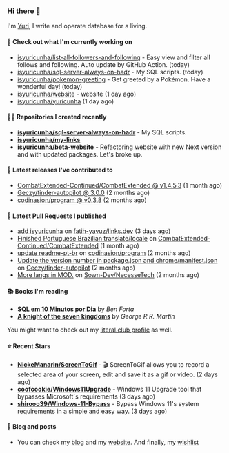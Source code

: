 ### Hi there 👋

I'm [Yuri](https://yuricunha.xyz), I write and operate database for a living.

#### 👷 Check out what I'm currently working on

- [isyuricunha/list-all-followers-and-following](https://github.com/isyuricunha/list-all-followers-and-following) - Easy view and filter all follows and following. Auto update by GitHub Action. (today)
- [isyuricunha/sql-server-always-on-hadr](https://github.com/isyuricunha/sql-server-always-on-hadr) - My SQL scripts. (today)
- [isyuricunha/pokemon-greeting](https://github.com/isyuricunha/pokemon-greeting) - Get greeted by a Pokémon. Have a wonderful day! (today)
- [isyuricunha/website](https://github.com/isyuricunha/website) - website (1 day ago)
- [isyuricunha/yuricunha](https://github.com/isyuricunha/yuricunha) (1 day ago)

#### 👨‍💻 Repositories I created recently
- **[isyuricunha/sql-server-always-on-hadr](https://github.com/isyuricunha/sql-server-always-on-hadr)** - My SQL scripts.
- **[isyuricunha/my-links](https://github.com/isyuricunha/my-links)**
- **[isyuricunha/beta-website](https://github.com/isyuricunha/beta-website)** - Refactoring website with new Next version and with updated packages. Let's broke up.

#### 🚀 Latest releases I've contributed to


- [CombatExtended-Continued/CombatExtended @ v1.4.5.3](https://github.com/CombatExtended-Continued/CombatExtended/releases/tag/v1.4.5.3) (1 month ago)
- [Geczy/tinder-autopilot @ 3.0.0](https://github.com/Geczy/tinder-autopilot/releases/tag/3.0.0) (2 months ago)
- [codinasion/program @ v0.3.8](https://github.com/codinasion/program/releases/tag/v0.3.8) (2 months ago)

#### 🔨 Latest Pull Requests I published


- [add isyuricunha](https://github.com/fatih-yavuz/links.dev/pull/224) on [fatih-yavuz/links.dev](https://github.com/fatih-yavuz/links.dev) (3 days ago)
- [Finished Portuguese Brazilian translate/locale](https://github.com/CombatExtended-Continued/CombatExtended/pull/2542) on [CombatExtended-Continued/CombatExtended](https://github.com/CombatExtended-Continued/CombatExtended) (1 month ago)
- [update readme-pt-br](https://github.com/codinasion/program/pull/7660) on [codinasion/program](https://github.com/codinasion/program) (2 months ago)
- [Update the version number in package.json and chrome/manifest.json](https://github.com/Geczy/tinder-autopilot/pull/32) on [Geczy/tinder-autopilot](https://github.com/Geczy/tinder-autopilot) (2 months ago)
- [More langs in MOD.](https://github.com/Sown-Dev/NecesseTech/pull/2) on [Sown-Dev/NecesseTech](https://github.com/Sown-Dev/NecesseTech) (2 months ago)

#### 📚 Books I'm reading
- **[SQL em 10 Minutos por Dia](https://literal.club/isyuricunha/book/ben-forta-sql-em-10-minutos-por-dia-yzwl6)** by _Ben Forta_
- **[A knight of the seven kingdoms](https://literal.club/isyuricunha/book/george-r-r-martina-knight-of-the-seven-kingdoms-46ra1)** by _George R.R. Martin_

You might want to check out my
[literal.club profile](https://literal.club/isyuricunha) as well.

#### ⭐ Recent Stars
- **[NickeManarin/ScreenToGif](https://github.com/NickeManarin/ScreenToGif)** - 🎬 ScreenToGif allows you to record a selected area of your screen, edit and save it as a gif or video. (2 days ago)
- **[coofcookie/Windows11Upgrade](https://github.com/coofcookie/Windows11Upgrade)** - Windows 11 Upgrade tool that bypasses Microsoft´s requirements (3 days ago)
- **[shirooo39/Windows-11-Bypass](https://github.com/shirooo39/Windows-11-Bypass)** - Bypass Windows 11's system requirements in a simple and easy way. (3 days ago)

#### 📃 Blog and posts

- You can check my [blog](https://www.yuricunha.xyz/blog) and my [website](https://www.yuricunha.xyz/). And finally, my [wishlist](https://www.amazon.com.br/hz/wishlist/ls/3DF4K19CCQP1X)
